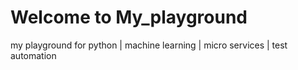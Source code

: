 # Welcome to My_playground
my playground for python | machine learning | micro services | test automation
